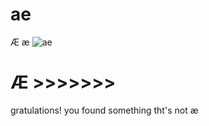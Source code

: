 # ae
Æ æ
![ae](https://user-images.githubusercontent.com/83698036/202928496-a73681fc-8df6-489b-adb4-0e45fc54b431.png)

# Æ >>>>>>>
gratulations!
you found something tht's not æ
